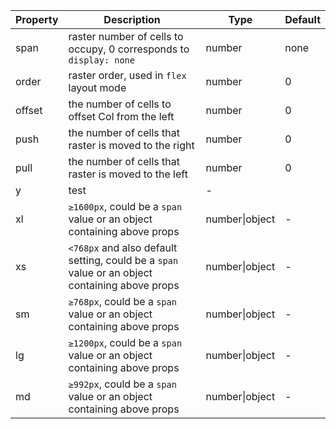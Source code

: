 | Property       | Description           | Type     | Default       |
|------------|-----------------|--------------------|-------------|
| span     | raster number of cells to occupy, 0 corresponds to `display: none`  | number | none        |
| order     | raster order, used in `flex` layout mode   | number | 0        |
| offset     | the number of cells to offset Col from the left  | number | 0        |
| push     | the number of cells that raster is moved to the right | number | 0        |
| pull     | the number of cells that raster is moved to the left   | number | 0        |
| y      | test | - |
| xl       | `≥1600px`, could be a `span` value or an object containing above props | number\|object | - |
| xs       | `<768px` and also default setting, could be a `span` value or an object containing above props | number\|object | - |
| sm       | `≥768px`, could be a `span` value or an object containing above props | number\|object | - |
| lg       | `≥1200px`, could be a `span` value or an object containing above props | number\|object | - |
| md       | `≥992px`, could be a `span` value or an object containing above props | number\|object | - |